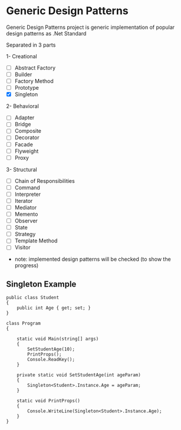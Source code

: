 # Generic Design Patterns
Generic Design Patterns project is generic implementation of popular design patterns as .Net Standard

Separated in 3 parts

1- Creational
- [ ] Abstract Factory
- [ ] Builder
- [ ] Factory Method
- [ ] Prototype
- [X] Singleton
   
2- Behavioral
- [ ] Adapter
- [ ] Bridge 
- [ ] Composite 
- [ ] Decorator 
- [ ] Facade 
- [ ] Flyweight 
- [ ] Proxy 

3- Structural
- [ ] Chain of Responsibilities
- [ ] Command 
- [ ] Interpreter 
- [ ] Iterator 
- [ ] Mediator 
- [ ] Memento 
- [ ] Observer 
- [ ] State 
- [ ] Strategy 
- [ ] Template Method 
- [ ] Visitor 

* note: implemented design patterns will be checked (to show the progress) 

## Singleton Example
    public class Student
    {
        public int Age { get; set; }
    }

    class Program
    {

        static void Main(string[] args)
        {
            SetStudentAge(10);
            PrintProps();
            Console.ReadKey();
        }

        private static void SetStudentAge(int ageParam)
        {
            Singleton<Student>.Instance.Age = ageParam;
        }

        static void PrintProps()
        {
            Console.WriteLine(Singleton<Student>.Instance.Age);
        }
    }

